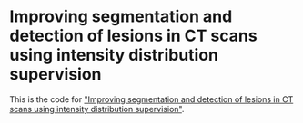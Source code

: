 # Improving segmentation and detection of lesions in CT scans using intensity distribution supervision

This is the code for ["Improving segmentation and detection of lesions in CT scans using intensity distribution supervision"](https://www.sciencedirect.com/science/article/abs/pii/S0895611123000770).
